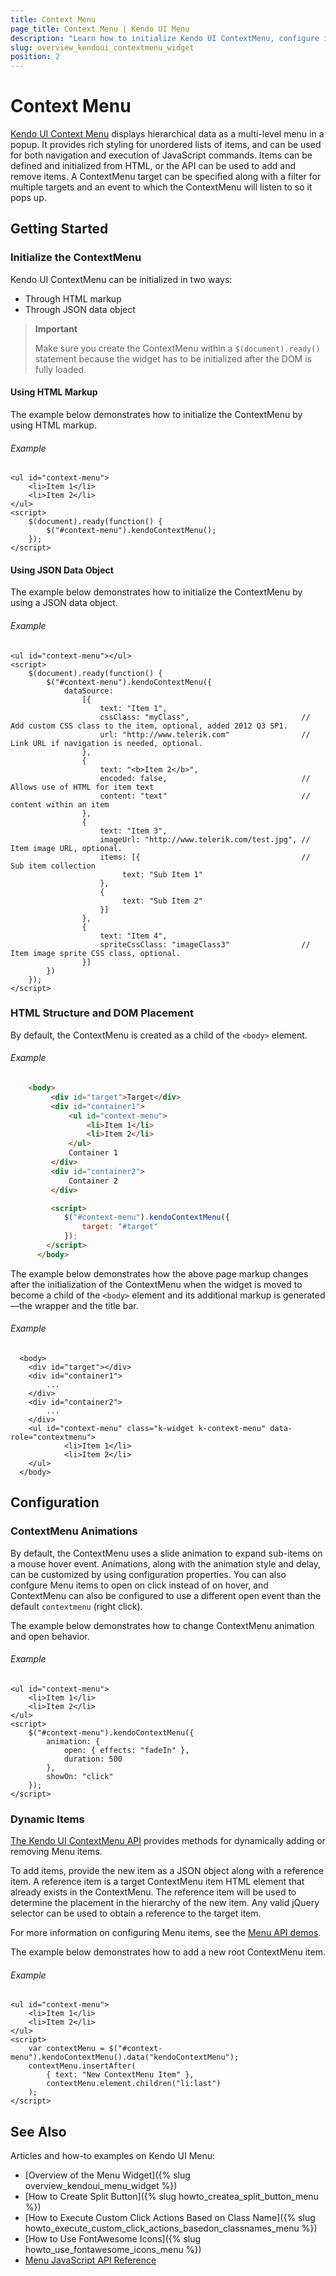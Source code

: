```yaml
---
title: Context Menu
page_title: Context Menu | Kendo UI Menu
description: "Learn how to initialize Kendo UI ContextMenu, configure its behaviors and customize animations."
slug: overview_kendoui_contextmenu_widget
position: 2
---
```


# Context Menu

[Kendo UI Context Menu](http://demos.telerik.com/kendo-ui/menu/context-menu) displays hierarchical data as a multi-level menu in a popup. It provides rich styling for unordered lists of items, and can be used for both navigation and execution of JavaScript commands. Items can be defined and initialized from HTML, or the API can be used to add and remove items. A ContextMenu target can be specified along with a filter for multiple targets and an event to which the ContextMenu will listen to so it pops up.

## Getting Started

### Initialize the ContextMenu

Kendo UI ContextMenu can be initialized in two ways:

* Through HTML markup
* Through JSON data object

> **Important**  
>
> Make sure you create the ContextMenu within a `$(document).ready()` statement because the widget has to be initialized after the DOM is fully loaded.

#### Using HTML Markup

The example below demonstrates how to initialize the ContextMenu by using HTML markup.

###### Example

    <ul id="context-menu">
        <li>Item 1</li>
        <li>Item 2</li>
    </ul>
    <script>
        $(document).ready(function() {
            $("#context-menu").kendoContextMenu();
        });
    </script>

#### Using JSON Data Object

The example below demonstrates how to initialize the ContextMenu by using a JSON data object.

###### Example

    <ul id="context-menu"></ul>
    <script>
        $(document).ready(function() {
            $("#context-menu").kendoContextMenu({
                dataSource:
                    [{
                        text: "Item 1",
                        cssClass: "myClass",                         // Add custom CSS class to the item, optional, added 2012 Q3 SP1.
                        url: "http://www.telerik.com"                // Link URL if navigation is needed, optional.
                    },
                    {
                        text: "<b>Item 2</b>",
                        encoded: false,                              // Allows use of HTML for item text
                        content: "text"                              // content within an item
                    },
                    {
                        text: "Item 3",
                        imageUrl: "http://www.telerik.com/test.jpg", // Item image URL, optional.
                        items: [{                                    // Sub item collection
                             text: "Sub Item 1"
                        },
                        {
                             text: "Sub Item 2"
                        }]
                    },
                    {
                        text: "Item 4",
                        spriteCssClass: "imageClass3"                // Item image sprite CSS class, optional.
                    }]
            })
        });
    </script>

### HTML Structure and DOM Placement

By default, the ContextMenu is created as a child of the `<body>` element.  

###### Example

```html
    <body>
         <div id="target">Target</div>
         <div id="container1">
             <ul id="context-menu">
                 <li>Item 1</li>
                 <li>Item 2</li>
             </ul>
             Container 1
         </div>
         <div id="container2">
             Container 2
         </div>

         <script>
            $("#context-menu").kendoContextMenu({
                target: "#target"
            });
        </script>
      </body>
```

The example below demonstrates how the above page markup changes after the initialization of the ContextMenu when the widget is moved to become a child of the `<body>` element and its additional markup is generated&mdash;the wrapper and the title bar.

###### Example

      <body>
        <div id="target"></div>
        <div id="container1">
            ...
        </div>
        <div id="container2">
            ...
        </div>
        <ul id="context-menu" class="k-widget k-context-menu" data-role="contextmenu">
                <li>Item 1</li>
                <li>Item 2</li>
        </ul>
      </body>

## Configuration

### ContextMenu Animations

By default, the ContextMenu uses a slide animation to expand sub-items on a mouse hover event. Animations, along with the animation style and delay, can be customized by using configuration properties. You can also confgure Menu items to open on click instead of on hover, and ContextMenu can also be configured to use a different open event than the default `contextmenu` (right click).

The example below demonstrates how to change ContextMenu animation and open behavior.

###### Example

    <ul id="context-menu">
        <li>Item 1</li>
        <li>Item 2</li>
    </ul>
    <script>
        $("#context-menu").kendoContextMenu({
            animation: {
                open: { effects: "fadeIn" },
                duration: 500
            },
            showOn: "click"
        });
    </script>

### Dynamic Items

[The Kendo UI ContextMenu API](/api/javascript/ui/contextmenu) provides methods for dynamically adding or removing Menu items.

To add items, provide the new item as a JSON object along with a reference item. A reference item is a target ContextMenu item HTML element that already exists in the ContextMenu. The reference item will be used to determine the placement in the hierarchy of the new item. Any valid jQuery selector can be used to obtain a reference to the target item.

For more information on configuring Menu items, see the [Menu API demos](http://demos.telerik.com/kendo-ui/web/menu/api.html).

The example below demonstrates how to add a new root ContextMenu item.

###### Example

    <ul id="context-menu">
        <li>Item 1</li>
        <li>Item 2</li>
    </ul>
    <script>
        var contextMenu = $("#context-menu").kendoContextMenu().data("kendoContextMenu");
        contextMenu.insertAfter(
            { text: "New ContextMenu Item" },
            contextMenu.element.children("li:last")
        );
    </script>

## See Also

Articles and how-to examples on Kendo UI Menu:

* [Overview of the Menu Widget]({% slug overview_kendoui_menu_widget %})
* [How to Create Split Button]({% slug howto_createa_split_button_menu %})
* [How to Execute Custom Click Actions Based on Class Name]({% slug howto_execute_custom_click_actions_basedon_classnames_menu %})
* [How to Use FontAwesome Icons]({% slug howto_use_fontawesome_icons_menu %})
* [Menu JavaScript API Reference](/api/javascript/ui/menu)
